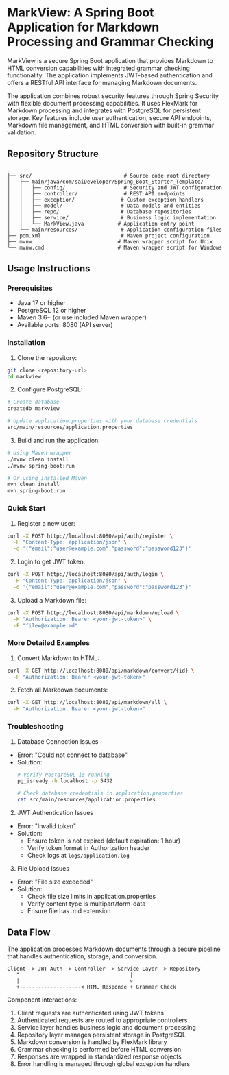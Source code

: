 # MarkView: A Spring Boot Application for Markdown Processing and Grammar Checking

MarkView is a secure Spring Boot application that provides Markdown to HTML conversion capabilities with integrated grammar checking functionality. The application implements JWT-based authentication and offers a RESTful API interface for managing Markdown documents.

The application combines robust security features through Spring Security with flexible document processing capabilities. It uses FlexMark for Markdown processing and integrates with PostgreSQL for persistent storage. Key features include user authentication, secure API endpoints, Markdown file management, and HTML conversion with built-in grammar validation.

## Repository Structure
```
.
├── src/                              # Source code root directory
│   ├── main/java/com/saiDeveloper/Spring_Boot_Starter_Template/
│   │   ├── config/                   # Security and JWT configuration
│   │   ├── controller/               # REST API endpoints
│   │   ├── exception/               # Custom exception handlers
│   │   ├── model/                   # Data models and entities
│   │   ├── repo/                    # Database repositories
│   │   ├── service/                 # Business logic implementation
│   │   └── MarkView.java           # Application entry point
│   └── main/resources/              # Application configuration files
├── pom.xml                          # Maven project configuration
├── mvnw                            # Maven wrapper script for Unix
└── mvnw.cmd                        # Maven wrapper script for Windows
```

## Usage Instructions
### Prerequisites
- Java 17 or higher
- PostgreSQL 12 or higher
- Maven 3.6+ (or use included Maven wrapper)
- Available ports: 8080 (API server)

### Installation

1. Clone the repository:
```bash
git clone <repository-url>
cd markview
```

2. Configure PostgreSQL:
```bash
# Create database
createdb markview

# Update application.properties with your database credentials
src/main/resources/application.properties
```

3. Build and run the application:
```bash
# Using Maven wrapper
./mvnw clean install
./mvnw spring-boot:run

# Or using installed Maven
mvn clean install
mvn spring-boot:run
```

### Quick Start
1. Register a new user:
```bash
curl -X POST http://localhost:8080/api/auth/register \
  -H "Content-Type: application/json" \
  -d '{"email":"user@example.com","password":"password123"}'
```

2. Login to get JWT token:
```bash
curl -X POST http://localhost:8080/api/auth/login \
  -H "Content-Type: application/json" \
  -d '{"email":"user@example.com","password":"password123"}'
```

3. Upload a Markdown file:
```bash
curl -X POST http://localhost:8080/api/markdown/upload \
  -H "Authorization: Bearer <your-jwt-token>" \
  -F "file=@example.md"
```

### More Detailed Examples

1. Convert Markdown to HTML:
```bash
curl -X GET http://localhost:8080/api/markdown/convert/{id} \
  -H "Authorization: Bearer <your-jwt-token>"
```

2. Fetch all Markdown documents:
```bash
curl -X GET http://localhost:8080/api/markdown/all \
  -H "Authorization: Bearer <your-jwt-token>"
```

### Troubleshooting

1. Database Connection Issues
- Error: "Could not connect to database"
- Solution: 
  ```bash
  # Verify PostgreSQL is running
  pg_isready -h localhost -p 5432
  
  # Check database credentials in application.properties
  cat src/main/resources/application.properties
  ```

2. JWT Authentication Issues
- Error: "Invalid token"
- Solution:
  - Ensure token is not expired (default expiration: 1 hour)
  - Verify token format in Authorization header
  - Check logs at `logs/application.log`

3. File Upload Issues
- Error: "File size exceeded"
- Solution:
  - Check file size limits in application.properties
  - Verify content type is multipart/form-data
  - Ensure file has .md extension

## Data Flow
The application processes Markdown documents through a secure pipeline that handles authentication, storage, and conversion.

```ascii
Client -> JWT Auth -> Controller -> Service Layer -> Repository
   ^                                    |
   |                                    v
   +--------------------< HTML Response + Grammar Check
```

Component interactions:
1. Client requests are authenticated using JWT tokens
2. Authenticated requests are routed to appropriate controllers
3. Service layer handles business logic and document processing
4. Repository layer manages persistent storage in PostgreSQL
5. Markdown conversion is handled by FlexMark library
6. Grammar checking is performed before HTML conversion
7. Responses are wrapped in standardized response objects
8. Error handling is managed through global exception handlers